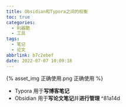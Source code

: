 ```yaml
---
title: Obsidian和Typora之间的权衡
toc: true
categories:
  - 利器酷
  - 工具
tags:
  - 笔记
  - 论文
abbrlink: b7c2ebef
date: 2022-07-07 10:09:18
---
```



{% asset_img 正确使用.png 正确使用 %}

- Typora 用于**写博客笔记**
- Obsidian 用于**写论文笔记**并**进行管理** ^81a14d
